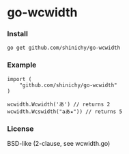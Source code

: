 go-wcwidth
==========

### Install

```
go get github.com/shinichy/go-wcwidth
```

### Example
```
import (
	"github.com/shinichy/go-wcwidth"
)

wcwidth.Wcwidth('あ') // returns 2
wcwidth.Wcswidth("aあ★")) // returns 5
```

### License
BSD-like (2-clause, see wcwidth.go)
